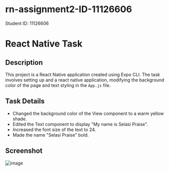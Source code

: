 # rn-assignment2-ID-11126606
Student ID: 11126606
# React Native Task

## Description
This project is a React Native application created using Expo CLI. The task involves setting up and a react native application, modifying the background color of the page and text styling in the `App.js` file.

## Task Details
- Changed the background color of the View component to a warm yellow shade.
- Edited the Text component to display "My name is Selasi Praise".
- Increased the font size of the text to 24.
- Made the name "Selasi Praise" bold.

## Screenshot
![image](./expoShot.jpg)


